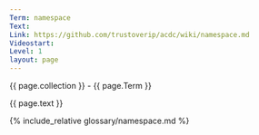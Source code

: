 ```yaml
---
Term: namespace
Text: 
Link: https://github.com/trustoverip/acdc/wiki/namespace.md
Videostart: 
Level: 1
layout: page
---
```


{{ page.collection }} - {{ page.Term }}

   {{ page.text }}

{% include_relative glossary/namespace.md %}
